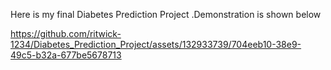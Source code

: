 Here is my final Diabetes Prediction Project .Demonstration is shown below 



https://github.com/ritwick-1234/Diabetes_Prediction_Project/assets/132933739/704eeb10-38e9-49c5-b32a-677be5678713

